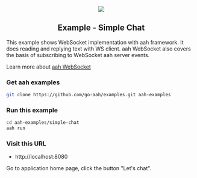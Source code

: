 <p align="center">
  <img src="https://cdn.aahframework.org/assets/img/aah-logo-64x64.png" />
  <h2 align="center">Example - Simple Chat</h2>
</p>

This example shows WebSocket implementation with aah framework. It does reading and replying text with WS client. aah WebSocket also covers the basis of subscribing to WebSocket aah server events.

Learn more about [aah WebSocket](https://docs.aahframework.org/websocket.html)

### Get aah examples

```bash
git clone https://github.com/go-aah/examples.git aah-examples
```

### Run this example

```bash
cd aah-examples/simple-chat
aah run
```

### Visit this URL

  * http://localhost:8080

Go to application home page, click the button "Let's chat".
